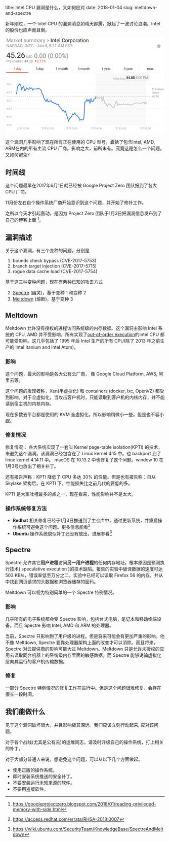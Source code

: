 title: Intel CPU 漏洞是什么，又如何应对
date: 2018-01-04
slug: meltdown-and-spectre

新年刚过，一个 Intel CPU 的漏洞消息如晴天霹雳，掀起了一波讨论浪潮。Intel 的股价也应声而且倒。

![intel-stock](images/2018/intel-stock.png)

这个漏洞几乎影响了现在所有正在使用的 CPU 型号，囊括了包含Intel, AMD, ARM在内的所有主流 CPU 厂商。影响之大，前所未有。究竟这是怎么一个问题，又如何避免?

## 时间线

这个问题最早在2017年6月1日就已经被 Google Project Zero 团队报到了各大 CPU 厂商。

11月份左右自个操作系统厂商开始意识到这个问题，并开始了修补工作。

之所以今天才引起轰动，是因为 Project Zero 团队于1月3日把漏洞信息发布到了自己的博客上面 [^1]。

## 漏洞描述

关于这个漏洞，有三个变种的问题，分别是

1. bounds check bypass (CVE-2017-5753)
2. branch target injection (CVE-2017-5715)
3. rogue data cache load (CVE-2017-5754)

基于这三种变种问题，现在有两种已知的攻击方式

2. [Spectre](https://spectreattack.com/spectre.pdf) (幽灵)，基于变种 1 和变种 2
1. [Meltdown](https://meltdownattack.com/meltdown.pdf) (熔断)，基于变种 3


## Meltdown

Meltdown 允许没有授权的进程访问系统级的内存数据。这个漏洞主影响 Intel 系统的 CPU, AMD 并不受影响。所有实现了[out-of-order execution](https://en.wikipedia.org/wiki/Out-of-order_execution)的Intel CPU 都可能受影响。这几乎包括了 1995 年后 Intel 生产的所有 CPU(除了 2013 年之前生产的 Intel Itanium and Intel Atom)。

### 影响

这个问题，最大的影响是各大公有云厂商， 像 Google Cloud Platform, AWS, 阿里云等。

这个问题的发现者称，Xen(半虚拟化) 和 containers (docker, lxc, OpenVZ) 都受到影响。对于全虚拟化，当攻击客户机时，只能读取到客户机的内核内存，并不能读到宿主机的内核内存。

现在多数去平台都是使用的 KVM 全虚拟化，所以影响稍微小一些。但是也不容小觑。

### 修复情况

修复情况： 各大系统实现了一套叫 Kernel page-table isolation(KPTI) 的技术，来避免这个漏洞。该漏洞已经包含在了 Linux kernel 4.15 中。也 backport 到了 linux kernel 4.14.11 中。 macOS 在  10.13.2 中也修复了这个问题。window 10 在1月3号也放出了相关补丁。

还有报告声称：KPTI 降低了 CPU 多达 30% 的性能。但是也有报告称：自从 Skylake 架构后，在 KPTI 下，性能损失比之前几代的要低的多。

KPTI 是大家吐槽最多的点之一，现在看来，性能影响并不是太大。

### 操作系统修复方法

* **Redhat** 相关修复已经于1月3日推送到了主仓库中，通过更新系统，并重启操作系统可避免这个问题。更多信息能看[^2]
* **Ubuntu** 操作系统貌似补丁还没有放出，进展参看[^3]

## Spectre

Spectre 允许其它**用户进程**访问**另一用户进程**的任何内存地址。根本原因是预测执行技术( speculative execution )的技术缺陷。报告的实验中破译数据的速度可达 503 KB/s，错误率低至万分之二。实验中已经可以读取 Firefox 56 的内存，并从中找到网页请求的头数据和浏览器储存的密码。

Meltdown 可以视为特别简单的一个 Spectre 特例情况。

### 影响

几乎所有的电子系统都会受 Spectre 影响，包括台式电脑，笔记本和移动终端设备。而且 Spectre 影响 Intel, AMD 和 ARM 的处理器。

当前，Spectre 只影响到了用户级的进程。但是将来可能会有更加严重的影响。他不像 Meltdown, Spectre 要靠处理器架构上面的改变才可以消除。而且将来，Spectre 对云提供商的影响可能大过 Meltdown。Meltdown 只是允许未授权的应用去读取同台机器上的系统级内存里面的敏感数据。而 Spectre 能够诱骗虚拟化层向其运行的客户机传输数据。

### 修复

一部分 Spectre 特例情况的修复工作在进行中。但是这个问题很难修复，会存在很长一段时间。

## 我们能做什么

见于这个漏洞破坏很大，并且影响极其深远。我们应该立刻行动起来, 应对该问题。

对于各个战线(尤其是公有云)的运维同志，请及时升级自己的操作系统，打上相关的补丁。

对于大部分普通人来说，想避免这个问题，可以从以下几个方面做起。

* 使用正版的操作系统。
* 即时安装系统推送的安全补丁。
* 不要安装运行未知来源的软件。
* 不要用盗版软件。

[^1]: <https://googleprojectzero.blogspot.com/2018/01/reading-privileged-memory-with-side.html>
[^2]: <https://access.redhat.com/errata/RHSA-2018:0007>
[^3]: <https://wiki.ubuntu.com/SecurityTeam/KnowledgeBase/SpectreAndMeltdown>
[^4]: <https://www.zhihu.com/question/265012502>
[^5]: <https://en.wikipedia.org/wiki/Meltdown_(security_vulnerability)>
[^6]: <https://en.wikipedia.org/wiki/Spectre_(security_vulnerability)>
[^7]: <http://xcodest.me/meltdown-and-spectre.html>
[^8]: <https://access.redhat.com/security/vulnerabilities/speculativeexecution>
[^9]: <https://lists.centos.org/pipermail/centos-announce/2018-January/022696.html>
